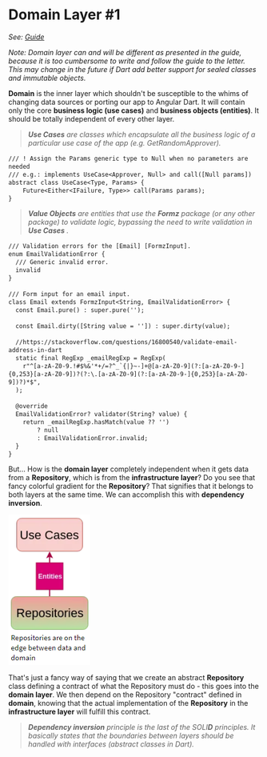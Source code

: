 # Domain Layer #1

_See: [Guide](https://resocoder.com/2020/03/09/flutter-firebase-ddd-course-1-domain-driven-design-principles/)_

_Note: Domain layer can and will be different as presented in the guide, because it is too cumbersome to write and follow the guide to the letter. This may change in the future if
Dart add better support for sealed classes and immutable objects._

**Domain** is the inner layer which shouldn't be susceptible to the whims of changing data sources or porting our app to Angular Dart. It will contain only the core **business
logic (use cases)** and **business objects (entities)**. It should be totally independent of every other layer.

> _**Use Cases** are classes which encapsulate all the business logic of a particular use case of the app (e.g. GetRandomApprover)._

```
/// ! Assign the Params generic type to Null when no parameters are needed
/// e.g.: implements UseCase<Approver, Null> and call([Null params])
abstract class UseCase<Type, Params> {
    Future<Either<IFailure, Type>> call(Params params);
}
```

> _**Value Objects** are entities that use the **Formz**  package (or any other package) to validate logic, bypassing the need to write validation in **Use Cases** ._

```
/// Validation errors for the [Email] [FormzInput].
enum EmailValidationError {
  /// Generic invalid error.
  invalid
}

/// Form input for an email input.
class Email extends FormzInput<String, EmailValidationError> {
  const Email.pure() : super.pure('');

  const Email.dirty([String value = '']) : super.dirty(value);

  //https://stackoverflow.com/questions/16800540/validate-email-address-in-dart
  static final RegExp _emailRegExp = RegExp(
    r"^[a-zA-Z0-9.!#$%&'*+/=?^_`{|}~-]+@[a-zA-Z0-9](?:[a-zA-Z0-9-]{0,253}[a-zA-Z0-9])?(?:\.[a-zA-Z0-9](?:[a-zA-Z0-9-]{0,253}[a-zA-Z0-9])?)*$",
  );

  @override
  EmailValidationError? validator(String? value) {
    return _emailRegExp.hasMatch(value ?? '')
        ? null
        : EmailValidationError.invalid;
  }
}
```

But... How is the **domain layer** completely independent when it gets data from a **Repository**, which is from the **infrastructure layer**? Do you see that fancy colorful
gradient for the **Repository**? That signifies that it belongs to both layers at the same time. We can accomplish this with **dependency inversion**.

![img.png](img.png)

That's just a fancy way of saying that we create an abstract **Repository** class defining a contract of what the Repository must do - this goes into the **domain layer**. We then
depend on the Repository "contract" defined in **domain**, knowing that the actual implementation of the
**Repository** in the **infrastructure layer** will fulfill this contract.

> _**Dependency inversion** principle is the last of the SOLI**D** principles. It basically states that the boundaries between layers should be handled with interfaces (abstract classes in Dart)._